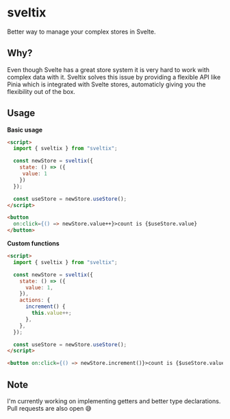 # sveltix

Better way to manage your complex stores in Svelte.

## Why?

Even though Svelte has a great store system it is very hard to work with complex data with it. Sveltix solves this issue by providing a flexible API like Pinia which is integrated with Svelte stores, automaticly giving you the flexibility out of the box.

## Usage

**Basic usage**

```html
<script>
  import { sveltix } from "sveltix";

  const newStore = sveltix({
    state: () => ({
     value: 1
    })
  });

  const useStore = newStore.useStore();
</script>

<button
  on:click={() => newStore.value++}>count is {$useStore.value}
</button>
```

**Custom functions**

```html
<script>
  import { sveltix } from "sveltix";

  const newStore = sveltix({
    state: () => ({
      value: 1,
    }),
    actions: {
      increment() {
        this.value++;
      },
    },
  });

  const useStore = newStore.useStore();
</script>

<button on:click={() => newStore.increment()}>count is {$useStore.value}</button>
```

## Note

I'm currently working on implementing getters and better type declarations. Pull requests are also open 😅
